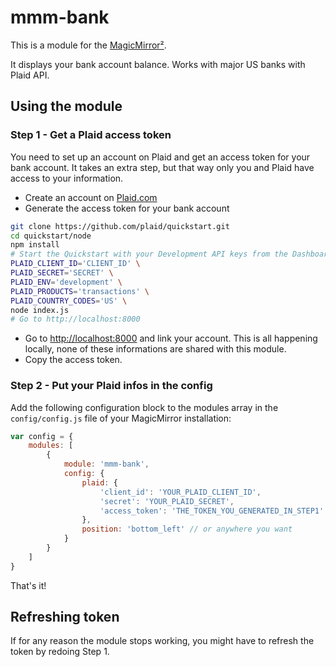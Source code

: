 
# mmm-bank

This is a module for the [MagicMirror²](https://github.com/MichMich/MagicMirror/).

It displays your bank account balance. Works with major US banks with Plaid API.

## Using the module

### Step 1 - Get a Plaid access token
You need to set up an account on Plaid and get an access token for your bank account. It takes an extra step, but that way only you and Plaid have access to your information.

- Create an account on [Plaid.com](https://plaid.com)
- Generate the access token for your bank account
```bash
git clone https://github.com/plaid/quickstart.git
cd quickstart/node
npm install
# Start the Quickstart with your Development API keys from the Dashboard (https://dashboard.plaid.com/team/keys)
PLAID_CLIENT_ID='CLIENT_ID' \
PLAID_SECRET='SECRET' \
PLAID_ENV='development' \
PLAID_PRODUCTS='transactions' \
PLAID_COUNTRY_CODES='US' \
node index.js
# Go to http://localhost:8000
```
- Go to [http://localhost:8000](http://localhost:8000) and link your account. This is all happening locally, none of these informations are shared with this module. 
- Copy the access token.
    
### Step 2 - Put your Plaid infos in the config

Add the following configuration block to the modules array in the `config/config.js` file of your MagicMirror installation:
```js
var config = {
    modules: [
        {
            module: 'mmm-bank',
            config: {
                plaid: {
                    'client_id': 'YOUR_PLAID_CLIENT_ID',
                    'secret': 'YOUR_PLAID_SECRET',
                    'access_token': 'THE_TOKEN_YOU_GENERATED_IN_STEP1'
                },
                position: 'bottom_left' // or anywhere you want
            }
        }
    ]
}
```

That's it!

## Refreshing token
If for any reason the module stops working, you might have to refresh the token by redoing Step 1.
